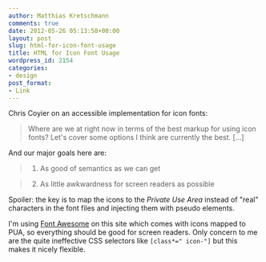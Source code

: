 ```yaml
---
author: Matthias Kretschmann
comments: true
date: 2012-05-26 05:13:58+00:00
layout: post
slug: html-for-icon-font-usage
title: HTML for Icon Font Usage
wordpress_id: 2154
categories:
- design
post_format:
- Link
---
```


Chris Coyier on an accessible implementation for icon fonts:



> Where are we at right now in terms of the best markup for using icon fonts? Let's cover some options I think are currently the best. [...]

And our major goals here are:


> 
> 
	
>   1. As good of semantics as we can get
> 
	
>   2. As little awkwardness for screen readers as possible
> 





Spoiler: the key is to map the icons to the _Private Use Area_ instead of "real" characters in the font files and injecting them with pseudo elements.

I'm using [Font Awesome](http://fortawesome.github.com/Font-Awesome/) on this site which comes with icons mapped to PUA, so everything should be good for screen readers. Only concern to me are the quite ineffective CSS selectors like `[class*=" icon-"]` but this makes it nicely flexible.
